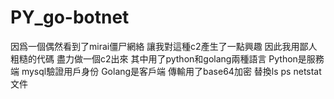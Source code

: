 # PY_go-botnet
因爲一個偶然看到了mirai僵尸網絡 讓我對這種c2產生了一點興趣
因此我用鄙人粗糙的代碼 盡力做一個c2出來
其中用了python和golang兩種語言
Python是服務端 mysql驗證用戶身份
Golang是客戶端 傳輸用了base64加密 替換ls ps netstat文件

